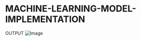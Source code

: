 # MACHINE-LEARNING-MODEL-IMPLEMENTATION
OUTPUT
![Image](https://github.com/user-attachments/assets/04a4596d-ffad-40c1-a3fd-5822a9a27b8f)
